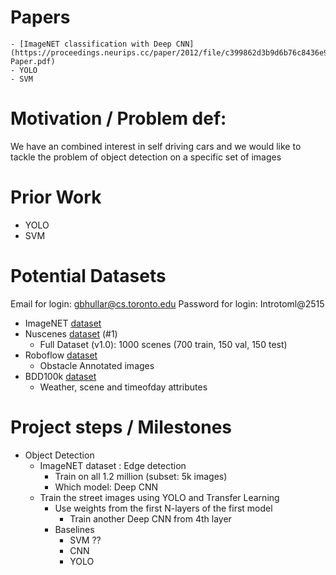 # Papers
    - [ImageNET classification with Deep CNN](https://proceedings.neurips.cc/paper/2012/file/c399862d3b9d6b76c8436e924a68c45b-Paper.pdf)
    - YOLO
    - SVM

# Motivation / Problem def:

We have an combined interest in self driving cars and we would like to tackle the problem 
of object detection on a specific set of images

# Prior Work
- YOLO
- SVM

# Potential Datasets
Email for login: gbhullar@cs.toronto.edu
Password for login: Introtoml@2515

- ImageNET [dataset](https://www.image-net.org/download.php)
- Nuscenes [dataset](https://www.nuscenes.org/nuscenes#download) (#1)
    - Full Dataset (v1.0): 1000 scenes (700 train, 150 val, 150 test)
- Roboflow [dataset](https://public.roboflow.com/object-detection/self-driving-car/3)
    - Obstacle Annotated images
- BDD100k [dataset](https://doc.bdd100k.com/download.html#id1)
    - Weather, scene and timeofday attributes
    

# Project steps / Milestones
- Object Detection
    - ImageNET dataset : Edge detection
        - Train on all 1.2 million (subset: 5k images)
        - Which model: Deep CNN
    - Train the street images using YOLO and Transfer Learning
        - Use weights from the first N-layers of the first model
            - Train another Deep CNN from 4th layer
        - Baselines
            - SVM ??
            - CNN
            - YOLO
